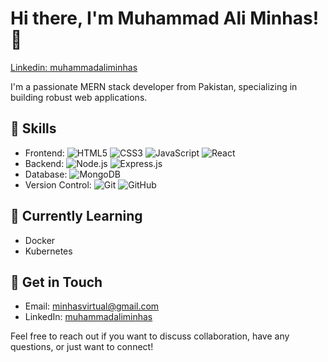 # Hi there, I'm Muhammad Ali Minhas! 👋
[Linkedin: muhammadaliminhas](https://www.linkedin.com/in/muhammad-ali-minhas-53481230b/)

I'm a passionate MERN stack developer from Pakistan, specializing in building robust web applications. 

## 💼 Skills
- Frontend: 
  ![HTML5](https://img.shields.io/badge/-HTML5-E34F26?style=flat-square&logo=html5&logoColor=white)
  ![CSS3](https://img.shields.io/badge/-CSS3-1572B6?style=flat-square&logo=css3)
  ![JavaScript](https://img.shields.io/badge/-JavaScript-F7DF1E?style=flat-square&logo=javascript&logoColor=333)
  ![React](https://img.shields.io/badge/-React-61DAFB?style=flat-square&logo=react&logoColor=333)
- Backend: 
  ![Node.js](https://img.shields.io/badge/-Node.js-339933?style=flat-square&logo=node.js&logoColor=white)
  ![Express.js](https://img.shields.io/badge/-Express.js-000000?style=flat-square&logo=express&logoColor=white)
- Database: 
  ![MongoDB](https://img.shields.io/badge/-MongoDB-47A248?style=flat-square&logo=mongodb&logoColor=white)
- Version Control: 
  ![Git](https://img.shields.io/badge/-Git-F05032?style=flat-square&logo=git&logoColor=white)
  ![GitHub](https://img.shields.io/badge/-GitHub-181717?style=flat-square&logo=github)

## 🌱 Currently Learning
- Docker
- Kubernetes

## 💬 Get in Touch
- Email: minhasvirtual@gmail.com
- LinkedIn: [muhammadaliminhas](https://www.linkedin.com/in/muhammad-ali-minhas-53481230b/)

Feel free to reach out if you want to discuss collaboration, have any questions, or just want to connect!
